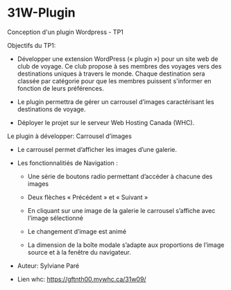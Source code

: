 # 31W-Plugin
Conception d'un plugin Wordpress - TP1

Objectifs du TP1:

  - Développer une extension WordPress (« plugin ») pour un site web de club de voyage. Ce club propose à ses membres des voyages vers des destinations uniques à travers le monde. Chaque destination sera classée par catégorie pour que les membres puissent s'informer en        fonction de leurs préférences.

  - Le plugin permettra de gérer un carrousel d’images caractérisant les destinations de voyage.

  - Déployer le projet sur le serveur Web Hosting Canada (WHC).

Le plugin à développer: Carrousel d’images

  - Le carrousel permet d’afficher les images d’une galerie.

  - Les fonctionnalitiés de Navigation :

      - Une série de boutons radio permettant d’accéder à chacune des images

      - Deux flèches « Précédent » et « Suivant »

      - En cliquant sur une image de la galerie le carrousel s’affiche avec l’image sélectionné

      - Le changement d’image est animé

      - La dimension de la boîte modale s’adapte aux proportions de l’image source et à la fenêtre du navigateur.
   
  - Auteur: Sylviane Paré
  - Lien whc: https://gftnth00.mywhc.ca/31w09/
